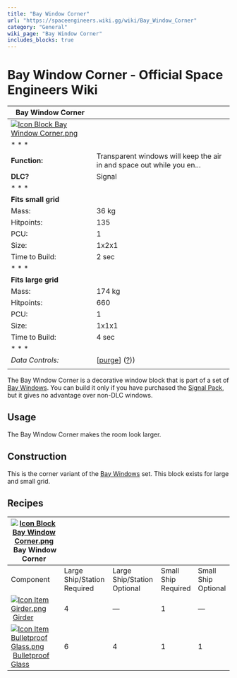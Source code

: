 ```yaml
---
title: "Bay Window Corner"
url: "https://spaceengineers.wiki.gg/wiki/Bay_Window_Corner"
category: "General"
wiki_page: "Bay Window Corner"
includes_blocks: true
---
```


# Bay Window Corner - Official Space Engineers Wiki

| Bay Window Corner |     |
| --- | --- |
| [![Icon Block Bay Window Corner.png](https://spaceengineers.wiki.gg/images/b/b9/Icon_Block_Bay_Window_Corner.png?6a1136)](https://spaceengineers.wiki.gg/wiki/File:Icon_Block_Bay_Window_Corner.png) |     |
| * * * |     |
| **Function:** | Transparent windows will keep the air in and space out while you en... |
| **DLC?** | Signal |
| * * * |     |
| **Fits small grid** |     |
| Mass: | 36 kg |
| Hitpoints: | 135 |
| PCU: | 1   |
| Size: | 1x2x1 |
| Time to Build: | 2 sec |
| * * * |     |
| **Fits large grid** |     |
| Mass: | 174 kg |
| Hitpoints: | 660 |
| PCU: | 1   |
| Size: | 1x1x1 |
| Time to Build: | 4 sec |
| * * * |     |
| _Data Controls:_ | \[[purge](https://spaceengineers.wiki.gg/wiki/Bay_Window_Corner?action=purge)\] ([?](https://spaceengineers.wiki.gg/wiki/Template:Info_Block))) |
|     |     |

The Bay Window Corner is a decorative window block that is part of a set of [Bay Windows](https://spaceengineers.wiki.gg/wiki/Bay_Windows "Bay Windows"). You can build it only if you have purchased the [Signal Pack](https://spaceengineers.wiki.gg/wiki/Signal_Pack "Signal Pack"), but it gives no advantage over non-DLC windows.

## Usage

The Bay Window Corner makes the room look larger.

## Construction

This is the corner variant of the [Bay Windows](https://spaceengineers.wiki.gg/wiki/Bay_Windows "Bay Windows") set. This block exists for large and small grid.

## Recipes

| [![Icon Block Bay Window Corner.png](https://spaceengineers.wiki.gg/images/thumb/b/b9/Icon_Block_Bay_Window_Corner.png/21px-Icon_Block_Bay_Window_Corner.png?6a1136)](https://spaceengineers.wiki.gg/wiki/Bay_Window_Corner "Bay Window Corner") Bay Window Corner |     |     |     |     |
| --- | --- | --- | --- | --- |
| Component | Large Ship/Station  <br>Required | Large Ship/Station  <br>Optional | Small Ship  <br>Required | Small Ship  <br>Optional |
| [![Icon Item Girder.png](https://spaceengineers.wiki.gg/images/thumb/e/e9/Icon_Item_Girder.png/21px-Icon_Item_Girder.png?b2c906)](https://spaceengineers.wiki.gg/wiki/Girder "Girder") [Girder](https://spaceengineers.wiki.gg/wiki/Girder "Girder") | 4   | —   | 1   | —   |
| [![Icon Item Bulletproof Glass.png](https://spaceengineers.wiki.gg/images/thumb/c/c1/Icon_Item_Bulletproof_Glass.png/21px-Icon_Item_Bulletproof_Glass.png?1941ea)](https://spaceengineers.wiki.gg/wiki/Bulletproof_Glass "Bulletproof Glass") [Bulletproof Glass](https://spaceengineers.wiki.gg/wiki/Bulletproof_Glass "Bulletproof Glass") | 6   | 4   | 1   | 1   |